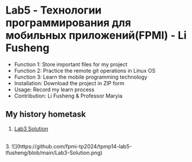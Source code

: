 # Lab5 - Технологии программирования для мобильных приложений(FPMI) - Li Fusheng
- Function 1: Store important files for my project
- Function 2: Practice the remote git operations in Linux OS
- Function 3: Learn the mobile programming technology
- Installation: Download the project in ZIP form
- Usage: Record my learn process 
- Contribution: Li Fusheng & Professor Maryia

## My history hometask
1. [Lab3 Solution](https://github.com/lfusheng/Lab3-Task1.git)
<br>
3. ![](https://github.com/fpmi-tp2024/tpmp14-lab5-lfusheng/blob/main/Lab3-Solution.png)

